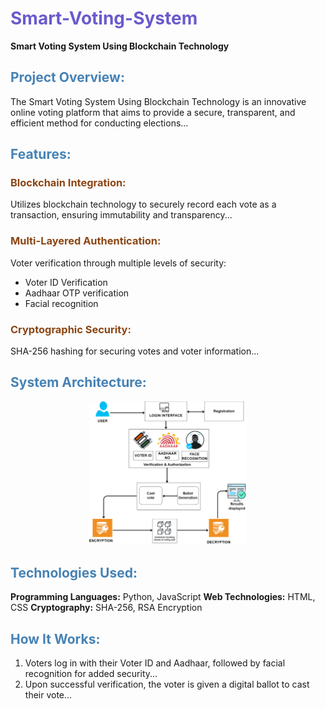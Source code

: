 <h1 style="color: #6a5acd;">Smart-Voting-System</h1>

<p><strong>Smart Voting System Using Blockchain Technology</strong></p>

## <span style="color: #4682b4;">Project Overview:</span>
The Smart Voting System Using Blockchain Technology is an innovative online voting platform that aims to provide a secure, transparent, and efficient method for conducting elections...

## <span style="color: #4682b4;">Features:</span>

### <span style="color: #8b4513;">Blockchain Integration:</span>
Utilizes blockchain technology to securely record each vote as a transaction, ensuring immutability and transparency...

### <span style="color: #8b4513;">Multi-Layered Authentication:</span>
Voter verification through multiple levels of security:
- Voter ID Verification
- Aadhaar OTP verification
- Facial recognition

### <span style="color: #8b4513;">Cryptographic Security:</span>
SHA-256 hashing for securing votes and voter information...

## <span style="color: #4682b4;">System Architecture:</span>

<p align="center">
  <img src="output/Architecture2.png" alt="Architecture" width="50%" />
</p>

## <span style="color: #4682b4;">Technologies Used:</span>

<strong>Programming Languages:</strong> Python, JavaScript
<strong>Web Technologies:</strong> HTML, CSS
<strong>Cryptography:</strong> SHA-256, RSA Encryption

## <span style="color: #4682b4;">How It Works:</span>
1. Voters log in with their Voter ID and Aadhaar, followed by facial recognition for added security...
2. Upon successful verification, the voter is given a digital ballot to cast their vote...
